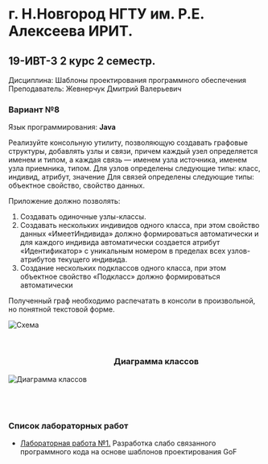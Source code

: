 # г. Н.Новгород НГТУ им. Р.Е. Алексеева ИРИТ. #
## 19-ИВТ-3 2 курс 2 семестр.  
Дисциплина: Шаблоны проектирования программного обеспечения  
Преподаватель: Жевнерчук Дмитрий Валерьевич

### Вариант №8 ###  
Язык программирования: **Java**  
  

Реализуйте консольную утилиту, позволяющую создавать графовые структуры,
добавлять узлы и связи, причем каждый узел определяется именем и типом, а
каждая связь — именем узла источника, именем узла приемника, типом.
Для узлов определены следующие типы: класс, индивид, атрибут, значение
Для связей определены следующие типы: объектное свойство, свойство
данных.  
  
Приложение должно позволять:  
1. Создавать одиночные узлы-классы.  
2. Создавать нескольких индивидов одного класса, при этом свойство данных «ИмеетИндивида» должно формироваться автоматически и для каждого индивида автоматически создается атрибут «Идентификатор» с уникальным номером в пределах всех узлов-атрибутов текущего индивида.  
3. Создание нескольких подклассов одного класса, при этом объектное свойство
«Подкласс» должно формироваться автоматически  
  
Полученный граф необходимо распечатать в консоли в произвольной, но
понятной текстовой форме.  
  
![Схема](https://github.com/progerSapog/Software-design-patterns-2-course-2-semestr/blob/main/%D0%9E%D1%84%D0%BE%D1%80%D0%BC%D0%BB%D0%B5%D0%BD%D0%B8%D0%B5/diagram.png)  
  
  <br>
  
### &nbsp;&nbsp;&nbsp;&nbsp;&nbsp;&nbsp;&nbsp;&nbsp;&nbsp;&nbsp;&nbsp;&nbsp;&nbsp;&nbsp;&nbsp;&nbsp;&nbsp;&nbsp;&nbsp;&nbsp;&nbsp;&nbsp;&nbsp;&nbsp;&nbsp;&nbsp;&nbsp;&nbsp;&nbsp;&nbsp;&nbsp;&nbsp;&nbsp;&nbsp;&nbsp;&nbsp;&nbsp;&nbsp;&nbsp;&nbsp;&nbsp;&nbsp;&nbsp;&nbsp;&nbsp;&nbsp;&nbsp;&nbsp;&nbsp;&nbsp;&nbsp;&nbsp;&nbsp; Диаграмма классов ###
![Диаграмма классов](https://github.com/progerSapog/Software-design-patterns-2-course-2-semestr/blob/main/Laboratory_work1/%D0%91%D0%BB%D0%BE%D0%BA-%D1%81%D1%85%D0%B5%D0%BC%D1%8B/%D0%B4%D0%B8%D0%B0%D0%B3%D1%80%D0%B0%D0%BC%D0%BC%D0%B0%20%D0%BA%D0%BB%D0%B0%D1%81%D1%81%D0%BE%D0%B2.png)  
<br> 
<br> 
<br>  

### Список лабораторных работ ###
    
+ [Лабораторная работа №1.](https://github.com/progerSapog/Software-design-patterns-2-course-2-semestr/tree/main/Laboratory_work1/src) Разработка слабо связанного программного кода на основе шаблонов проектирования GoF

